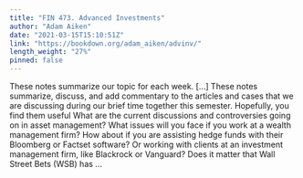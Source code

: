 ```yaml
---
title: "FIN 473. Advanced Investments"
author: "Adam Aiken"
date: "2021-03-15T15:10:51Z"
link: "https://bookdown.org/adam_aiken/advinv/"
length_weight: "27%"
pinned: false
---
```


These notes summarize our topic for each week. [...] These notes summarize, discuss, and add commentary to the articles and cases that we are discussing during our brief time together this semester. Hopefully, you find them useful What are the current discussions and controversies going on in asset management? What issues will you face if you work at a wealth management firm? How about if you are assisting hedge funds with their Bloomberg or Factset software? Or working with clients at an investment management firm, like Blackrock or Vanguard? Does it matter that Wall Street Bets (WSB) has ...
